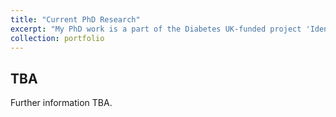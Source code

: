 ```yaml
---
title: "Current PhD Research"
excerpt: "My PhD work is a part of the Diabetes UK-funded project 'Identifying the mechanisms of gut-brain axis to sweet sensing in patients with type 2 diabetes using neuroimaging techniques'"
collection: portfolio
---
```


TBA
----
Further information TBA.
